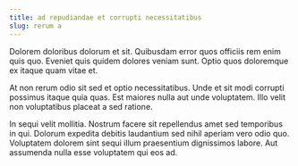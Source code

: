 ```yaml
---
title: ad repudiandae et corrupti necessitatibus
slug: rerum a
---
```


Dolorem doloribus dolorum et sit. Quibusdam error quos officiis rem enim quis quo. Eveniet quis quidem dolores veniam sunt. Optio quos doloremque ex itaque quam vitae et.

At non rerum odio sit sed et optio necessitatibus. Unde et sit modi corrupti possimus itaque quia quas. Est maiores nulla aut unde voluptatem. Illo velit non voluptatibus placeat a sed ratione.

In sequi velit mollitia. Nostrum facere sit repellendus amet sed temporibus in qui. Dolorum expedita debitis laudantium sed nihil aperiam vero odio quo. Voluptatem dolorem sint sequi illum praesentium dignissimos labore. Aut assumenda nulla esse voluptatem qui eos ad.
